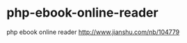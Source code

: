 php-ebook-online-reader
=======================

php ebook online reader
http://www.jianshu.com/nb/104779

